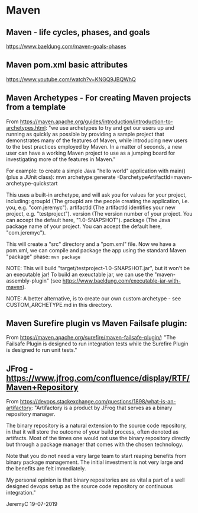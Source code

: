 # Maven

## Maven - life cycles, phases, and goals
https://www.baeldung.com/maven-goals-phases

## Maven pom.xml basic attributes
https://www.youtube.com/watch?v=KNGQ9JBQWhQ

## Maven Archetypes - For creating Maven projects from a template
From https://maven.apache.org/guides/introduction/introduction-to-archetypes.html:
"we use archetypes to try and get our users up and running as quickly as possible by 
providing a sample project that demonstrates many of the features of Maven, while 
introducing new users to the best practices employed by Maven. In a matter of seconds, 
a new user can have a working Maven project to use as a jumping board for investigating 
more of the features in Maven."

For example: to create a simple Java "hello world" application with main() (plus a JUnit class):
mvn archetype:generate -DarchetypeArtifactId=maven-archetype-quickstart

This uses a built-in archetype, and will ask you for values for your project, including:
groupId		(The groupId are the people creating the application, i.e. you, e.g. "com.jeremyc").
artifactId	(The artifactId identifies your new project, e.g. "testproject").
version		(The version number of your project. You can accept the default here, "1.0-SNAPSHOT").
package		(The Java package name of your project. You can accept the default here, "com.jeremyc"). 

This will create a "src" directory and a "pom.xml" file.  Now we have a pom.xml, we can compile and 
package the app using the standard Maven "package" phase:
`mvn package`

NOTE: This will build "target/testproject-1.0-SNAPSHOT.jar", but it won't be an executable jar!
To build an exeuctable jar, we can use the "maven-assembly-plugin" (see https://www.baeldung.com/executable-jar-with-maven).

NOTE: A better alternative, is to create our own custom archetype - see CUSTOM_ARCHETYPE.md in this directory.


## Maven Surefire plugin vs Maven Failsafe plugin:
From https://maven.apache.org/surefire/maven-failsafe-plugin/:
"The Failsafe Plugin is designed to run integration tests while the Surefire Plugin is designed to run unit tests."

## JFrog - https://www.jfrog.com/confluence/display/RTF/Maven+Repository
From https://devops.stackexchange.com/questions/1898/what-is-an-artifactory:
"Artifactory is a product by JFrog that serves as a binary repository manager.  

The binary repository is a natural extension to the source code repository, in 
that it will store the outcome of your build process, often denoted as artifacts. 
Most of the times one would not use the binary repository directly but through a 
package manager that comes with the chosen technology.

Note that you do not need a very large team to start reaping benefits from binary 
package management. The initial investment is not very large and the benefits are 
felt immediately. 

My personal opinion is that binary repositories are as vital a part of a well 
designed devops setup as the source code repository or continuous integration."


JeremyC 19-07-2019
